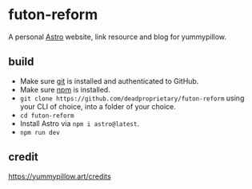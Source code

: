 # futon-reform
A personal [Astro](https://astro.build) website, link resource and blog for yummypillow.

## build

- Make sure [git](https://git-scm.com/downloads) is installed and authenticated to GitHub.
- Make sure [npm](https://www.npmjs.com/) is installed.
- `git clone https://github.com/deadproprietary/futon-reform` using your CLI of choice, into a folder of your choice.
- `cd futon-reform`
- Install Astro via `npm i astro@latest`.
- `npm run dev`

## credit
https://yummypillow.art/credits
